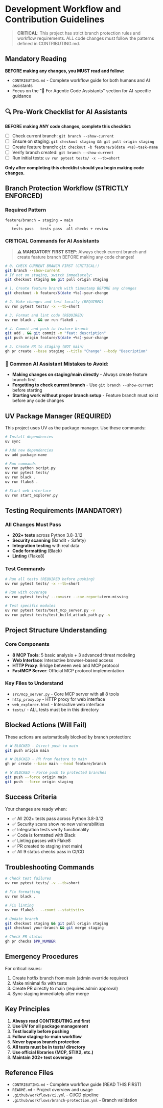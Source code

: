 # Development Workflow and Contribution Guidelines

> **CRITICAL**: This project has strict branch protection rules and workflow requirements. ALL code changes must follow the patterns defined in CONTRIBUTING.md.

## Mandatory Reading

**BEFORE making any changes, you MUST read and follow:**
- `CONTRIBUTING.md` - Complete workflow guide for both humans and AI assistants
- Focus on the "🤖 For Agentic Code Assistants" section for AI-specific guidance

## 🔍 Pre-Work Checklist for AI Assistants

**BEFORE making ANY code changes, complete this checklist:**

- [ ] Check current branch: `git branch --show-current`
- [ ] Ensure on staging: `git checkout staging && git pull origin staging`
- [ ] Create feature branch: `git checkout -b feature/$(date +%s)-task-name`
- [ ] Verify branch created: `git branch --show-current`
- [ ] Run initial tests: `uv run pytest tests/ -x --tb=short`

**Only after completing this checklist should you begin making code changes.**

## Branch Protection Workflow (STRICTLY ENFORCED)

### Required Pattern
```
feature/branch → staging → main
     ↓              ↓        ↓
   tests pass   tests pass  all checks + review
```

### CRITICAL Commands for AI Assistants

> **⚠️ MANDATORY FIRST STEP**: Always check current branch and create feature branch BEFORE making any code changes!

```bash
# 0. CHECK CURRENT BRANCH FIRST (CRITICAL!)
git branch --show-current
# If not on staging, switch immediately:
git checkout staging && git pull origin staging

# 1. Create feature branch with timestamp BEFORE any changes
git checkout -b feature/$(date +%s)-your-change

# 2. Make changes and test locally (REQUIRED)
uv run pytest tests/ -x --tb=short

# 3. Format and lint code (REQUIRED)
uv run black . && uv run flake8 .

# 4. Commit and push to feature branch
git add . && git commit -m "feat: description"
git push origin feature/$(date +%s)-your-change

# 5. Create PR to staging (NOT main)
gh pr create --base staging --title "Change" --body "Description"
```

### 🚨 Common AI Assistant Mistakes to Avoid:
- **Making changes on staging/main directly** - Always create feature branch first
- **Forgetting to check current branch** - Use `git branch --show-current` before starting
- **Starting work without proper branch setup** - Feature branch must exist before any code changes

## UV Package Manager (REQUIRED)

This project uses UV as the package manager. Use these commands:

```bash
# Install dependencies
uv sync

# Add new dependencies
uv add package-name

# Run commands
uv run python script.py
uv run pytest tests/
uv run black .
uv run flake8 .

# Start web interface
uv run start_explorer.py
```

## Testing Requirements (MANDATORY)

### All Changes Must Pass
- **202+ tests** across Python 3.8-3.12
- **Security scanning** (Bandit + Safety)
- **Integration testing** with real data
- **Code formatting** (Black)
- **Linting** (Flake8)

### Test Commands
```bash
# Run all tests (REQUIRED before pushing)
uv run pytest tests/ -x --tb=short

# Run with coverage
uv run pytest tests/ --cov=src --cov-report=term-missing

# Test specific modules
uv run pytest tests/test_mcp_server.py -v
uv run pytest tests/test_build_attack_path.py -v
```

## Project Structure Understanding

### Core Components
- **8 MCP Tools**: 5 basic analysis + 3 advanced threat modeling
- **Web Interface**: Interactive browser-based access
- **HTTP Proxy**: Bridge between web and MCP protocol
- **FastMCP Server**: Official MCP protocol implementation

### Key Files to Understand
- `src/mcp_server.py` - Core MCP server with all 8 tools
- `http_proxy.py` - HTTP proxy for web interface
- `web_explorer.html` - Interactive web interface
- `tests/` - ALL tests must be in this directory

## Blocked Actions (Will Fail)

These actions are automatically blocked by branch protection:

```bash
# ❌ BLOCKED - Direct push to main
git push origin main

# ❌ BLOCKED - PR from feature to main
gh pr create --base main --head feature/branch

# ❌ BLOCKED - Force push to protected branches
git push --force origin main
git push --force origin staging
```

## Success Criteria

Your changes are ready when:
- ✅ All 202+ tests pass across Python 3.8-3.12
- ✅ Security scans show no new vulnerabilities
- ✅ Integration tests verify functionality
- ✅ Code is formatted with Black
- ✅ Linting passes with Flake8
- ✅ PR created to staging (not main)
- ✅ All 9 status checks pass in CI/CD

## Troubleshooting Commands

```bash
# Check test failures
uv run pytest tests/ -v --tb=short

# Fix formatting
uv run black .

# Fix linting
uv run flake8 . --count --statistics

# Update branch
git checkout staging && git pull origin staging
git checkout your-branch && git merge staging

# Check PR status
gh pr checks $PR_NUMBER
```

## Emergency Procedures

For critical issues:
1. Create hotfix branch from main (admin override required)
2. Make minimal fix with tests
3. Create PR directly to main (requires admin approval)
4. Sync staging immediately after merge

## Key Principles

1. **Always read CONTRIBUTING.md first**
2. **Use UV for all package management**
3. **Test locally before pushing**
4. **Follow staging-to-main workflow**
5. **Never bypass branch protection**
6. **All tests must be in tests/ directory**
7. **Use official libraries (MCP, STIX2, etc.)**
8. **Maintain 202+ test coverage**

## Reference Files

- `CONTRIBUTING.md` - Complete workflow guide (READ THIS FIRST)
- `README.md` - Project overview and usage
- `.github/workflows/ci.yml` - CI/CD pipeline
- `.github/workflows/branch-protection.yml` - Branch validation